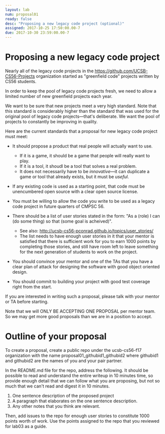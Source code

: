 ```yaml
---
layout: lab
num: proposal01
ready: false
desc: "Proposing a new legacy code project (optional)"
assigned: 2017-10-25 17:50:00.00-7
due: 2017-10-30 23:59:00.00-7
---
```


# Proposing a new legacy code project

Nearly all of the legacy code projects in the <https://github.com/UCSB-CS56-Projects> organization started as "greenfield code" projects
written by CS56 students.   

In order to keep the pool of legacy code projects fresh, we need to allow a limited number of new greenfield projects each year.

We want to be sure that new projects meet a very high standard.  Note that this standard is considerably higher than the standard that was
used for the original pool of legacy code projects&mdash;that's deliberate. We want the pool of projects to constantly be improving in quality.

Here are the current standards that a proposal for new legacy code project must meet:

* It should propose a product that real people will actually want to use.  
   * If it is a game, it should be a game that people will really want to play.
   * If it is a tool, it shoudl be a tool that solves a real problem.
   * It does not necessarily have to be *innovative*&mdash;it can duplicate a game or tool that already exists, but it must be *useful*.
   
* If any existing code is used as a starting point, that code must be unencumbered open source with a clear open source license.

* You must be willing to allow the code you write to be used as a legacy code project in future quarters of CMPSC 56.

* There should be a list of user stories stated in the form: "As a (role) I can (do some thing) so that (some goal is acheived)".   
   * See also: <http://ucsb-cs56-pconrad.github.io/topics/user_stories/>
   * The list needs to have enough user stories in it that your mentor is satisfied that there is sufficient work for you to earn 1000 points by completing those stories, and still have room left to leave something for the next generation of students to work on the project.

* You should convince your mentor and one of the TAs that you have a clear plan of attack for designing the software with good object oriented design.   

* You should commit to building your project with good test coverage right from the start.

If you are interested in writing such a proposal, please talk with your mentor or TA before starting.

Note that we will ONLY BE ACCEPTING ONE PROPOSAL per mentor team.  So we may get more good proposals than we are in a position to accept.

# Outline of your proposal

To create a proposal, create a public repo under the ucsb-cs56-f17 organization with the name proposal01_githubid1_githubid2 where githubid1 and githubid2 are the names of you and your pair partner.

In the README.md file for the repo, address the following.    It should be possible to read and understand the entire writeup in 10 minutes time, so provide enough detail that we can follow what you are proposing, but not so much that we can't read and digest it in 10 minutes.

1. One sentence description of the proposed project
2. A paragraph that elaborates on the one sentence description.
3. Any other notes that you think are relevant.

Then, add issues to the repo for enough user stories to constitute 1000 points worth of work.  Use the points assigned to the repo that you reviewed for lab03 as a guide.
